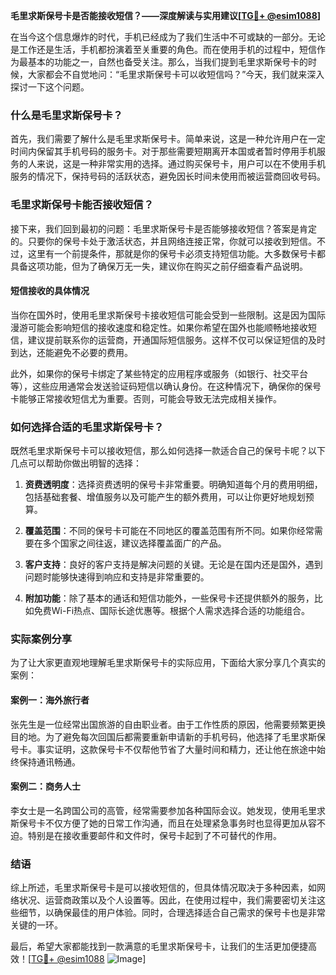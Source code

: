 **毛里求斯保号卡是否能接收短信？——深度解读与实用建议[[TG💪+ @esim1088](https://t.me/s/esim1088)]**

在当今这个信息爆炸的时代，手机已经成为了我们生活中不可或缺的一部分。无论是工作还是生活，手机都扮演着至关重要的角色。而在使用手机的过程中，短信作为最基本的功能之一，自然也备受关注。那么，当我们提到毛里求斯保号卡的时候，大家都会不自觉地问：“毛里求斯保号卡可以收短信吗？”今天，我们就来深入探讨一下这个问题。

### 什么是毛里求斯保号卡？

首先，我们需要了解什么是毛里求斯保号卡。简单来说，这是一种允许用户在一定时间内保留其手机号码的服务卡。对于那些需要短期离开本国或者暂时停用手机服务的人来说，这是一种非常实用的选择。通过购买保号卡，用户可以在不使用手机服务的情况下，保持号码的活跃状态，避免因长时间未使用而被运营商回收号码。

### 毛里求斯保号卡能否接收短信？

接下来，我们回到最初的问题：毛里求斯保号卡是否能够接收短信？答案是肯定的。只要你的保号卡处于激活状态，并且网络连接正常，你就可以接收到短信。不过，这里有一个前提条件，那就是你的保号卡必须支持短信功能。大多数保号卡都具备这项功能，但为了确保万无一失，建议你在购买之前仔细查看产品说明。

#### 短信接收的具体情况

当你在国外时，使用毛里求斯保号卡接收短信可能会受到一些限制。这是因为国际漫游可能会影响短信的接收速度和稳定性。如果你希望在国外也能顺畅地接收短信，建议提前联系你的运营商，开通国际短信服务。这样不仅可以保证短信的及时到达，还能避免不必要的费用。

此外，如果你的保号卡绑定了某些特定的应用程序或服务（如银行、社交平台等），这些应用通常会发送验证码短信以确认身份。在这种情况下，确保你的保号卡能够正常接收短信尤为重要。否则，可能会导致无法完成相关操作。

### 如何选择合适的毛里求斯保号卡？

既然毛里求斯保号卡可以接收短信，那么如何选择一款适合自己的保号卡呢？以下几点可以帮助你做出明智的选择：

1. **资费透明度**：选择资费透明的保号卡非常重要。明确知道每个月的费用明细，包括基础套餐、增值服务以及可能产生的额外费用，可以让你更好地规划预算。

2. **覆盖范围**：不同的保号卡可能在不同地区的覆盖范围有所不同。如果你经常需要在多个国家之间往返，建议选择覆盖面广的产品。

3. **客户支持**：良好的客户支持是解决问题的关键。无论是在国内还是国外，遇到问题时能够快速得到响应和支持是非常重要的。

4. **附加功能**：除了基本的通话和短信功能外，一些保号卡还提供额外的服务，比如免费Wi-Fi热点、国际长途优惠等。根据个人需求选择合适的功能组合。

### 实际案例分享

为了让大家更直观地理解毛里求斯保号卡的实际应用，下面给大家分享几个真实的案例：

#### 案例一：海外旅行者

张先生是一位经常出国旅游的自由职业者。由于工作性质的原因，他需要频繁更换目的地。为了避免每次回国后都需要重新申请新的手机号码，他选择了毛里求斯保号卡。事实证明，这款保号卡不仅帮他节省了大量时间和精力，还让他在旅途中始终保持通讯畅通。

#### 案例二：商务人士

李女士是一名跨国公司的高管，经常需要参加各种国际会议。她发现，使用毛里求斯保号卡不仅方便了她的日常工作沟通，而且在处理紧急事务时也显得更加从容不迫。特别是在接收重要邮件和文件时，保号卡起到了不可替代的作用。

### 结语

综上所述，毛里求斯保号卡是可以接收短信的，但具体情况取决于多种因素，如网络状况、运营商政策以及个人设置等。因此，在使用过程中，我们需要密切关注这些细节，以确保最佳的用户体验。同时，合理选择适合自己需求的保号卡也是非常关键的一环。

最后，希望大家都能找到一款满意的毛里求斯保号卡，让我们的生活更加便捷高效！[[TG💪+ @esim1088](https://t.me/s/esim1088) ![Image](https://i.postimg.cc/4NQfJmqS/Snipaste-2025-05-13-00-14-12.png)]